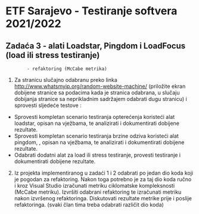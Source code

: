 # ETF Sarajevo - Testiranje softvera 2021/2022

## Zadaća 3 - alati Loadstar, Pingdom i LoadFocus (load ili stress testiranje)
            - refaktoring (McCabe metrika)

1. Za stranicu slučajno odabranu preko linka http://www.whatsmyip.org/random-website-machine/
(priložite ekran dobijene stranice sa podacima kada je stranica odabrana, u slučaju dobijanja stranice
sa neprikladnim sadržajem odabrati dugu stranicu) i sprovesti sljedeće testove :
- Sprovesti kompletan scenario testiranja opterećenja koristeći alat loadstar, opisan na vježbama, te
analizirati i dokumentirati dobijene rezultate. 
- Sprovesti kompletan scenario testiranja brzine odziva koristeći alat pingdom, , opisan na
vježbama, te analizirati i dokumentirati dobijene rezultate.
- Odabrati dodatni alat za load ili stress testiranje, provesti testiranje i dokumentirati dobijene
rezultate.

2. Iz projekta implementiranog u zadaći 1 i 2 odabrati po jedan dio koda koji je pogodan za refaktoring.
Nakon toga potrebno je za taj dio koda ručno i kroz Visual Studio izračunati metriku ciklomatske
kompleksnosti (McCabe metriku). Izvršiti odabrani refaktoring te izračunati metriku nakon izvršenog
refaktoringa. Diskutovati rezultate metrike prije i poslije refaktoringa. (svaki član tima treba odabrati
različit dio koda)
